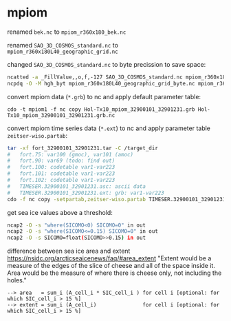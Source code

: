 # mpiom

renamed `bek.nc` to `mpiom_r360x180_bek.nc`

renamed `SAO_3D_COSMOS_standard.nc` to `mpiom_r360x180L40_geographic_grid.nc`

changed `SAO_3D_COSMOS_standard.nc` to byte precission to save space:
```bash
ncatted -a _FillValue,,o,f,-127 SAO_3D_COSMOS_standard.nc mpiom_r360x180L40_geographic_grid_byte.nc
ncpdq -O -M hgh_byt mpiom_r360x180L40_geographic_grid_byte.nc mpiom_r360x180L40_geographic_grid_byte.nc
```

convert mpiom data (`*.grb`) to nc and apply default parameter table:
```
cdo -t mpiom1 -f nc copy Hol-Tx10_mpiom_32900101_32901231.grb Hol-Tx10_mpiom_32900101_32901231.grb.nc
```

convert mpiom time series data (`*.ext`) to nc and apply parameter table `zeitser-wiso.partab`:
```bash
tar -xf fort_32900101_32901231.tar -C /target_dir
#   fort.75: var100 (gmoc), var101 (amoc)
#   fort.90: var69 (todo: find out)
#   fort.100: codetable var1-var223
#   fort.101: codetable var1-var223
#   fort.102: codetable var1-var223
#   TIMESER.32900101_32901231.asc: ascii data
#   TIMESER.32900101_32901231.ext: grb: var1-var223
cdo -f nc copy -setpartab,zeitser-wiso.partab TIMESER.32900101_32901231.ext TIMESER.32900101_32901231.ext.nc
```

get sea ice values above a threshold:
```bash
ncap2 -O -s "where(SICOMO<0) SICOMO=0" in out
ncap2 -O -s "where(SICOMO<=0.15) SICOMO=0" in out
ncap2 -O -s SICOMO=float(SICOMO>>0.15) in out
```

difference between sea ice area and extent
https://nsidc.org/arcticseaicenews/faq/#area_extent
"Extent would be a measure of the edges of the slice of cheese and all of the space inside it. Area would be the measure of where there is cheese only, not including the holes."
```
--> area   = sum_i (A_cell_i * SIC_cell_i ) for cell i [optional: for which SIC_cell_i > 15 %]
--> extent = sum_i (A_cell_i)               for cell i [optional: for which SIC_cell_i > 15 %]
```


